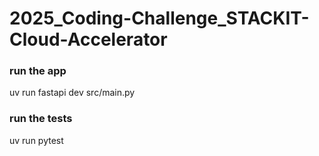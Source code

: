 # 2025_Coding-Challenge_STACKIT-Cloud-Accelerator

### run the app
uv run fastapi dev src/main.py

### run the tests
uv run pytest